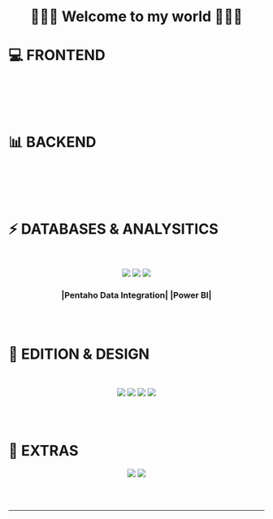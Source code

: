 <h1 align="center">🌟🌟🌟 Welcome to my world 🌟🌟🌟</h1>


# 💻 FRONTEND
<br>

<br><br>

# 📊 BACKEND
<br>


<br><br>


# ⚡ DATABASES & ANALYSITICS
<br>
<p align="center">
  <img src="https://img.shields.io/badge/PostgreSQL-316192?style=for-the-badge&logo=postgresql&logoColor=white"/>
  <img src="https://img.shields.io/badge/MySQL-00000F?style=for-the-badge&logo=mysql&logoColor=white"/>
  <img src="https://img.shields.io/badge/MongoDB-4EA94B?style=for-the-badge&logo=mongodb&logoColor=white"/>
  <h3 align="center">|Pentaho Data Integration| |Power BI|</h3>
</p>
<br><br>


# 🎨 EDITION & DESIGN
<br>
<p align="center">
  <img src="https://img.shields.io/badge/Adobe%20after%20affects-CF96FD?style=for-the-badge&logo=Adobe%20after%20effects&logoColor=393665"/>
  <img src="https://img.shields.io/badge/Adobe%20Premiere%20Pro-9999FF?style=for-the-badge&logo=Adobe%20Premiere%20Pro&logoColor=white"/>
  <img src="https://img.shields.io/badge/Adobe%20Illustrator-FF9A00?style=for-the-badge&logo=adobe%20illustrator&logoColor=white"/>
  <img src="https://img.shields.io/badge/Figma-F24E1E?style=for-the-badge&logo=figma&logoColor=white">
</p>
<br><br>


# 🚀 EXTRAS
<p align="center">
  <img src="https://img.shields.io/badge/blender-%23F5792A.svg?style=for-the-badge&logo=blender&logoColor=white"/>
  <img src="https://skillicons.dev/icons?i=sketchup" />
  
</p>
<br><br>






---


<!-- Proudly created with GPRM ( https://gprm.itsvg.in ) -->
